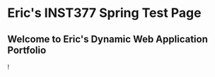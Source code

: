 # Eric's INST377 Spring Test Page

## Welcome to Eric's Dynamic Web Application Portfolio

! [](https://github.com/ericTle1/INST377/blob/master/CyberSecurity.png)

